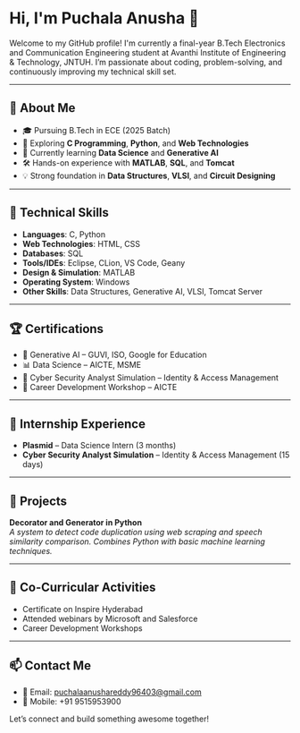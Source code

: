 # Hi, I'm Puchala Anusha 👋
Welcome to my GitHub profile! I'm currently a final-year B.Tech Electronics and Communication Engineering student at Avanthi Institute of Engineering & Technology, JNTUH. I’m passionate about coding, problem-solving, and continuously improving my technical skill set.

---

## 🚀 About Me

- 🎓 Pursuing B.Tech in ECE (2025 Batch)
- 🔭 Exploring **C Programming**, **Python**, and **Web Technologies**
- 🌱 Currently learning **Data Science** and **Generative AI**
- 🛠️ Hands-on experience with **MATLAB**, **SQL**, and **Tomcat**
- 💡 Strong foundation in **Data Structures**, **VLSI**, and **Circuit Designing**

---

## 🧠 Technical Skills

- **Languages**: C, Python  
- **Web Technologies**: HTML, CSS  
- **Databases**: SQL  
- **Tools/IDEs**: Eclipse, CLion, VS Code, Geany  
- **Design & Simulation**: MATLAB
- **Operating System**: Windows  
- **Other Skills**: Data Structures, Generative AI, VLSI, Tomcat Server

---

## 🏆 Certifications

- 🧠 Generative AI – GUVI, ISO, Google for Education  
- 📊 Data Science – AICTE, MSME  
- 🧰 Cyber Security Analyst Simulation – Identity & Access Management  
- 🚀 Career Development Workshop – AICTE  

---

## 💼 Internship Experience

- **Plasmid** – Data Science Intern (3 months)  
- **Cyber Security Analyst Simulation** – Identity & Access Management (15 days)

---

## 📌 Projects

**Decorator and Generator in Python**  
*A system to detect code duplication using web scraping and speech similarity comparison. Combines Python with basic machine learning techniques.*

---

## 🎤 Co-Curricular Activities

- Certificate on Inspire Hyderabad
- Attended webinars by Microsoft and Salesforce
- Career Development Workshops

---

## 📫 Contact Me

- 📧 Email: puchalaanushareddy96403@gmail.com  
- 📱 Mobile: +91 9515953900  

Let’s connect and build something awesome together!

